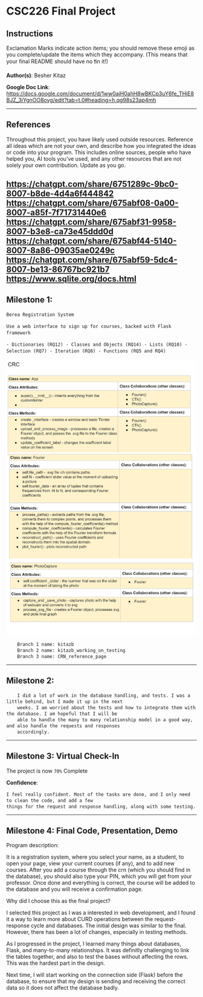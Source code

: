 # CSC226 Final Project

## Instructions

Exclamation Marks indicate action items; you should remove these emoji as you complete/update the items which 
  they accompany. (This means that your final README should have no ❗️in it!)

**Author(s)**: Besher Kitaz

**Google Doc Link**: https://docs.google.com/document/d/1ww0ajH0ahH8wBKCp3uY6fe_THjE8BJZ_3iYgnOO8ovg/edit?tab=t.0#heading=h.qg98s23ap4mh

---

## References 
Throughout this project, you have likely used outside resources. Reference all ideas which are not your own, 
and describe how you integrated the ideas or code into your program. This includes online sources, people who have 
helped you, AI tools you've used, and any other resources that are not solely your own contribution. Update as you go.

https://chatgpt.com/share/6751289c-9bc0-8007-b8de-4d4a6f444842
https://chatgpt.com/share/675abf08-0a00-8007-a85f-7f71731440e6  
https://chatgpt.com/share/675abf31-9958-8007-b3e8-ca73e45ddd0d
https://chatgpt.com/share/675abf44-5140-8007-8a86-09035ae0249c
https://chatgpt.com/share/675abf59-5dc4-8007-be13-86767bc921b7
https://www.sqlite.org/docs.html
---

## Milestone 1:

`Berea Registration System`

`Use a web interface to sign up for courses, backed with Flask framework`

`
    - Dictionaries (RQ12)
    - Classes and Objects (RQ14)
    - Lists (RQ10)
    - Selection (RQ7)
    - Iteration (RQ8)
    - Functions (RQ5 and RQ4)
`


![crc.png](image%2Fcrc.png)

```
    Branch 1 name: kitazb
    Branch 2 name: kitazb_working_on_testing
    Branch 3 name: CRN_reference_page
```
---

## Milestone 2: 

```
    I did a lot of work in the database handling, and tests. I was a little behind, but I made it up in the next
    weeks. I am worried about the tests and how to integrate them with the database. I am hopeful that I will be 
    able to handle the many to many relationship model in a good way, and also handle the requests and responses 
    accordingly. 
```

---

## Milestone 3: Virtual Check-In

The project is now `70%` Complete

**Confidence**:

```
I feel really confident. Most of the tasks are done, and I only need to clean the code, and add a few 
things for the request and response handling, along with some testing. 
```

---

## Milestone 4: Final Code, Presentation, Demo

Program description:

It is a registration system, where you select your name, as a student, to open your page, view your current
courses (if any), and to add new courses. After you add a course through the crn (which you should find
in the database), you should also type your PIN, which you will get from your professor. Once done and everything
is correct, the course will be added to the database and you will receive a confirmation page.


Why did I choose this as the final project? 

I selected this project as I was a interested in web development, and I found it a way to learn more
about CURD operations between the request-response cycle and databases. The initial design was similar
to the final. However, there has been a lot of changes, especially in testing methods. 

As I progressed in the project, I learned many things about databases, Flask, and many-to-many relationships. It was
definitly challenging to link the tables together, and also to test the bases without affecting the rows.
This was the hardest part in the design. 

Next time, I will start working on the connection side (Flask) before the database, to ensure that my design
is sending and receiving the correct data so it does not affect the database badly.
